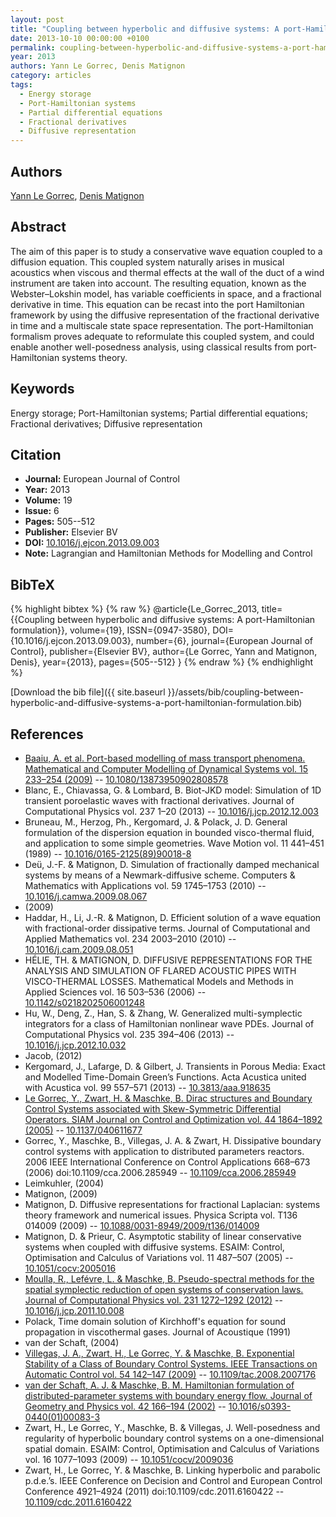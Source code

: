 ```yaml
---
layout: post
title: "Coupling between hyperbolic and diffusive systems: A port-Hamiltonian formulation"
date: 2013-10-10 00:00:00 +0100
permalink: coupling-between-hyperbolic-and-diffusive-systems-a-port-hamiltonian-formulation
year: 2013
authors: Yann Le Gorrec, Denis Matignon
category: articles
tags:
  - Energy storage
  - Port-Hamiltonian systems
  - Partial differential equations
  - Fractional derivatives
  - Diffusive representation
---
```

 
## Authors
[Yann Le Gorrec](authors/yann-le-gorrec), [Denis Matignon](authors/denis-matignon)
 
## Abstract
The aim of this paper is to study a conservative wave equation coupled to a diffusion equation. This coupled system naturally arises in musical acoustics when viscous and thermal effects at the wall of the duct of a wind instrument are taken into account. The resulting equation, known as the Webster–Lokshin model, has variable coefficients in space, and a fractional derivative in time. This equation can be recast into the port Hamiltonian framework by using the diffusive representation of the fractional derivative in time and a multiscale state space representation. The port-Hamiltonian formalism proves adequate to reformulate this coupled system, and could enable another well-posedness analysis, using classical results from port-Hamiltonian systems theory.
 
## Keywords
Energy storage; Port-Hamiltonian systems; Partial differential equations; Fractional derivatives; Diffusive representation
 
## Citation
- **Journal:** European Journal of Control
- **Year:** 2013
- **Volume:** 19
- **Issue:** 6
- **Pages:** 505--512
- **Publisher:** Elsevier BV
- **DOI:** [10.1016/j.ejcon.2013.09.003](https://doi.org/10.1016/j.ejcon.2013.09.003)
- **Note:** Lagrangian and Hamiltonian Methods for Modelling and Control
 
## BibTeX
{% highlight bibtex %}
{% raw %}
@article{Le_Gorrec_2013,
  title={{Coupling between hyperbolic and diffusive systems: A port-Hamiltonian formulation}},
  volume={19},
  ISSN={0947-3580},
  DOI={10.1016/j.ejcon.2013.09.003},
  number={6},
  journal={European Journal of Control},
  publisher={Elsevier BV},
  author={Le Gorrec, Yann and Matignon, Denis},
  year={2013},
  pages={505--512}
}
{% endraw %}
{% endhighlight %}
 
[Download the bib file]({{ site.baseurl }}/assets/bib/coupling-between-hyperbolic-and-diffusive-systems-a-port-hamiltonian-formulation.bib)
 
## References
- [Baaiu, A. et al. Port-based modelling of mass transport phenomena. Mathematical and Computer Modelling of Dynamical Systems vol. 15 233–254 (2009)](port-based-modelling-of-mass-transport-phenomena) -- [10.1080/13873950902808578](https://doi.org/10.1080/13873950902808578)
- Blanc, E., Chiavassa, G. & Lombard, B. Biot-JKD model: Simulation of 1D transient poroelastic waves with fractional derivatives. Journal of Computational Physics vol. 237 1–20 (2013) -- [10.1016/j.jcp.2012.12.003](https://doi.org/10.1016/j.jcp.2012.12.003)
- Bruneau, M., Herzog, Ph., Kergomard, J. & Polack, J. D. General formulation of the dispersion equation in bounded visco-thermal fluid, and application to some simple geometries. Wave Motion vol. 11 441–451 (1989) -- [10.1016/0165-2125(89)90018-8](https://doi.org/10.1016/0165-2125(89)90018-8)
- Deü, J.-F. & Matignon, D. Simulation of fractionally damped mechanical systems by means of a Newmark-diffusive scheme. Computers &amp; Mathematics with Applications vol. 59 1745–1753 (2010) -- [10.1016/j.camwa.2009.08.067](https://doi.org/10.1016/j.camwa.2009.08.067)
- (2009)
- Haddar, H., Li, J.-R. & Matignon, D. Efficient solution of a wave equation with fractional-order dissipative terms. Journal of Computational and Applied Mathematics vol. 234 2003–2010 (2010) -- [10.1016/j.cam.2009.08.051](https://doi.org/10.1016/j.cam.2009.08.051)
- HÉLIE, TH. & MATIGNON, D. DIFFUSIVE REPRESENTATIONS FOR THE ANALYSIS AND SIMULATION OF FLARED ACOUSTIC PIPES WITH VISCO-THERMAL LOSSES. Mathematical Models and Methods in Applied Sciences vol. 16 503–536 (2006) -- [10.1142/s0218202506001248](https://doi.org/10.1142/s0218202506001248)
- Hu, W., Deng, Z., Han, S. & Zhang, W. Generalized multi-symplectic integrators for a class of Hamiltonian nonlinear wave PDEs. Journal of Computational Physics vol. 235 394–406 (2013) -- [10.1016/j.jcp.2012.10.032](https://doi.org/10.1016/j.jcp.2012.10.032)
- Jacob, (2012)
- Kergomard, J., Lafarge, D. & Gilbert, J. Transients in Porous Media: Exact and Modelled Time-Domain Green’s Functions. Acta Acustica united with Acustica vol. 99 557–571 (2013) -- [10.3813/aaa.918635](https://doi.org/10.3813/aaa.918635)
- [Le Gorrec, Y., Zwart, H. & Maschke, B. Dirac structures and Boundary Control Systems associated with Skew-Symmetric Differential Operators. SIAM Journal on Control and Optimization vol. 44 1864–1892 (2005)](dirac-structures-and-boundary-control-systems-associated-with-skew-symmetric-differential-operators) -- [10.1137/040611677](https://doi.org/10.1137/040611677)
- Gorrec, Y., Maschke, B., Villegas, J. A. & Zwart, H. Dissipative boundary control systems with application to distributed parameters reactors. 2006 IEEE International Conference on Control Applications 668–673 (2006) doi:10.1109/cca.2006.285949 -- [10.1109/cca.2006.285949](https://doi.org/10.1109/cca.2006.285949)
- Leimkuhler, (2004)
- Matignon, (2009)
- Matignon, D. Diffusive representations for fractional Laplacian: systems theory framework and numerical issues. Physica Scripta vol. T136 014009 (2009) -- [10.1088/0031-8949/2009/t136/014009](https://doi.org/10.1088/0031-8949/2009/t136/014009)
- Matignon, D. & Prieur, C. Asymptotic stability of linear conservative systems when coupled with diffusive systems. ESAIM: Control, Optimisation and Calculus of Variations vol. 11 487–507 (2005) -- [10.1051/cocv:2005016](https://doi.org/10.1051/cocv:2005016)
- [Moulla, R., Lefévre, L. & Maschke, B. Pseudo-spectral methods for the spatial symplectic reduction of open systems of conservation laws. Journal of Computational Physics vol. 231 1272–1292 (2012)](pseudo-spectral-methods-for-the-spatial-symplectic-reduction-of-open-systems-of-conservation-laws) -- [10.1016/j.jcp.2011.10.008](https://doi.org/10.1016/j.jcp.2011.10.008)
- Polack, Time domain solution of Kirchhoff's equation for sound propagation in viscothermal gases. Journal of Acoustique (1991)
- van der Schaft, (2004)
- [Villegas, J. A., Zwart, H., Le Gorrec, Y. & Maschke, B. Exponential Stability of a Class of Boundary Control Systems. IEEE Transactions on Automatic Control vol. 54 142–147 (2009)](exponential-stability-of-a-class-of-boundary-control-systems) -- [10.1109/tac.2008.2007176](https://doi.org/10.1109/tac.2008.2007176)
- [van der Schaft, A. J. & Maschke, B. M. Hamiltonian formulation of distributed-parameter systems with boundary energy flow. Journal of Geometry and Physics vol. 42 166–194 (2002)](hamiltonian-formulation-of-distributed-parameter-systems-with-boundary-energy-flow) -- [10.1016/s0393-0440(01)00083-3](https://doi.org/10.1016/s0393-0440(01)00083-3)
- Zwart, H., Le Gorrec, Y., Maschke, B. & Villegas, J. Well-posedness and regularity of hyperbolic boundary control systems on a one-dimensional spatial domain. ESAIM: Control, Optimisation and Calculus of Variations vol. 16 1077–1093 (2009) -- [10.1051/cocv/2009036](https://doi.org/10.1051/cocv/2009036)
- Zwart, H., Le Gorrec, Y. & Maschke, B. Linking hyperbolic and parabolic p.d.e.’s. IEEE Conference on Decision and Control and European Control Conference 4921–4924 (2011) doi:10.1109/cdc.2011.6160422 -- [10.1109/cdc.2011.6160422](https://doi.org/10.1109/cdc.2011.6160422)

